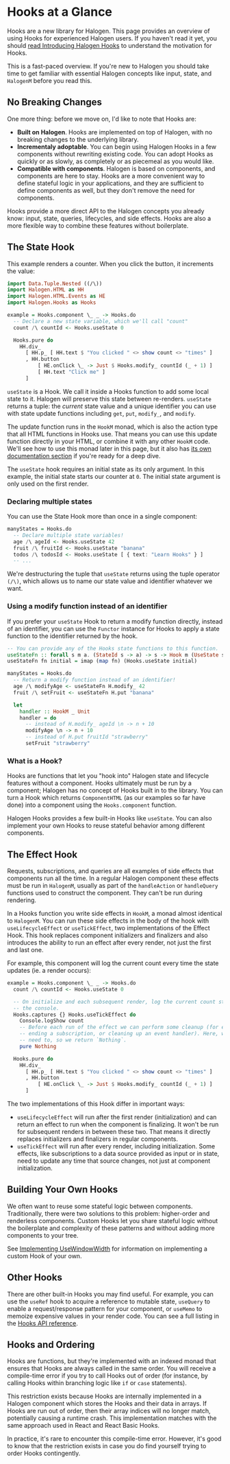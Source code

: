 # Hooks at a Glance

Hooks are a new library for Halogen. This page provides an overview of using Hooks for experienced Halogen users. If you haven't read it yet, you should [read Introducing Halogen Hooks](https://thomashoneyman.com/articles/introducing-halogen-hooks) to understand the motivation for Hooks.

This is a fast-paced overview. If you're new to Halogen you should take time to get familiar with essential Halogen concepts like input, state, and `HalogenM` before you read this.

## No Breaking Changes

One more thing: before we move on, I'd like to note that Hooks are:

- **Built on Halogen**. Hooks are implemented on top of Halogen, with no breaking changes to the underlying library.
- **Incrementaly adoptable**. You can begin using Halogen Hooks in a few components without rewriting existing code. You can adopt Hooks as quickly or as slowly, as completely or as piecemeal as you would like.
- **Compatible with components**. Halogen is based on components, and components are here to stay. Hooks are a more convenient way to define stateful logic in your applications, and they are sufficient to define components as well, but they don't remove the need for components.

Hooks provide a more direct API to the Halogen concepts you already know: input, state, queries, lifecycles, and side effects. Hooks are also a more flexible way to combine these features without boilerplate.

## The State Hook

This example renders a counter. When you click the button, it increments the value:

```purs
import Data.Tuple.Nested ((/\))
import Halogen.HTML as HH
import Halogen.HTML.Events as HE
import Halogen.Hooks as Hooks

example = Hooks.component \_ _ -> Hooks.do
  -- Declare a new state variable, which we'll call "count"
  count /\ countId <- Hooks.useState 0

  Hooks.pure do
    HH.div_
      [ HH.p_ [ HH.text $ "You clicked " <> show count <> "times" ]
      , HH.button
          [ HE.onClick \_ -> Just $ Hooks.modify_ countId (_ + 1) ]
          [ HH.text "Click me" ]
      ]
```

`useState` is a Hook. We call it inside a Hooks function to add some local state to it. Halogen will preserve this state between re-renders. `useState` returns a tuple: the _current_ state value and a unique identifier you can use with state update functions including `get`, `put`, `modify_`, and `modify`.

The update function runs in the `HookM` monad, which is also the action type that all HTML functions in Hooks use. That means you can use this update function directly in your HTML, or combine it with any other `HookM` code. We'll see how to use this monad later in this page, but it also has [its own documentation section](./05-HookM.md) if you're ready for a deep dive.

The `useState` hook requires an initial state as its only argument. In this example, the initial state starts our counter at `0`. The initial state argument is only used on the first render.

### Declaring multiple states

You can use the State Hook more than once in a single component:

```purs
manyStates = Hooks.do
  -- Declare multiple state variables!
  age /\ ageId <- Hooks.useState 42
  fruit /\ fruitId <- Hooks.useState "banana"
  todos /\ todosId <- Hooks.useState [ { text: "Learn Hooks" } ]
  -- ...
```

We're destructuring the tuple that `useState` returns using the tuple operator `(/\)`, which allows us to name our state value and identifier whatever we want.

### Using a modify function instead of an identifier

If you prefer your `useState` Hook to return a modify function directly, instead of an identifier, you can use the `Functor` instance for Hooks to apply a state function to the identifier returned by the hook.

```purs
-- You can provide any of the Hooks state functions to this function.
useStateFn :: forall s m a. (StateId s -> a) -> s -> Hook m (UseState s) (s /\ a)
useStateFn fn initial = imap (map fn) (Hooks.useState initial)

manyStates = Hooks.do
  -- Return a modify function instead of an identifier!
  age /\ modifyAge <- useStateFn H.modify_ 42
  fruit /\ setFruit <- useStateFn H.put "banana"

  let
    handler :: HookM _ Unit
    handler = do
      -- instead of H.modify_ ageId \n -> n + 10
      modifyAge \n -> n + 10
      -- instead of H.put fruitId "strawberry"
      setFruit "strawberry"
```

### What is a Hook?

Hooks are functions that let you "hook into" Halogen state and lifecycle features without a component. Hooks ultimately must be run by a component; Halogen has no concept of Hooks built in to the library. You can turn a Hook which returns `ComponentHTML` (as our examples so far have done) into a component using the `Hooks.component` function.

Halogen Hooks provides a few built-in Hooks like `useState`. You can also implement your own Hooks to reuse stateful behavior among different components.

## The Effect Hook

Requests, subscriptions, and queries are all examples of side effects that components run all the time. In a regular Halogen component these effects must be run in `HalogenM`, usually as part of the `handleAction` or `handleQuery` functions used to construct the component. They can't be run during rendering.

In a Hooks function you write side effects in `HookM`, a monad almost identical to `HalogenM`. You can run these side effects in the body of the hook with `useLifecycleEffect` or `useTickEffect`, two implementations of the Effect Hook. This hook replaces component initializers and finalizers and also introduces the ability to run an effect after every render, not just the first and last one.

For example, this component will log the current count every time the state updates (ie. a render occurs):

```purs
example = Hooks.component \_ _ -> Hooks.do
  count /\ countId <- Hooks.useState 0

  -- On initialize and each subsequent render, log the current count state to
  -- the console.
  Hooks.captures {} Hooks.useTickEffect do
    Console.logShow count
    -- Before each run of the effect we can perform some cleanup (for example:
    -- ending a subscription, or cleaning up an event handler). Here, we don't
    -- need to, so we return `Nothing`.
    pure Nothing

  Hooks.pure do
    HH.div_
      [ HH.p_ [ HH.text $ "You clicked " <> show count <> "times" ]
      , HH.button
          [ HE.onClick \_ -> Just $ Hooks.modify_ countId (_ + 1) ]
      ]
```

The two implementations of this Hook differ in important ways:

- `useLifecycleEffect` will run after the first render (initialization) and can return an effect to run when the component is finalizing. It won't be run for subsequent renders in between these two. That means it directly replaces initializers and finalizers in regular components.
- `useTickEffect` will run after every render, including initialization. Some effects, like subscriptions to a data source provided as input or in state, need to update any time that source changes, not just at component initialization.

## Building Your Own Hooks

We often want to reuse some stateful logic between components. Traditionally, there were two solutions to this problem: higher-order and renderless components. Custom Hooks let you share stateful logic without the boilerplate and complexity of these patterns and without adding more components to your tree.

See [Implementing UseWindowWidth](https://thomashoneyman.com/articles/introducing-halogen-hooks/#implementing-usewindowwidth) for information on implementing a custom Hook of your own.

## Other Hooks

There are other built-in Hooks you may find useful. For example, you can use the `useRef` hook to acquire a reference to mutable state, `useQuery` to enable a request/response pattern for your component, or `useMemo` to memoize expensive values in your render code. You can see a full listing in the [Hooks API reference](./07-Hooks-API.md).

## Hooks and Ordering

Hooks are functions, but they're implemented with an indexed monad that ensures that Hooks are always called in the same order. You will receive a compile-time error if you try to call Hooks out of order (for instance, by calling Hooks within branching logic like `if` or `case` statements).

This restriction exists because Hooks are internally implemented in a Halogen component which stores the Hooks and their data in arrays. If Hooks are run out of order, then their array indices will no longer match, potentially causing a runtime crash. This implementation matches with the same approach used in React and React Basic Hooks.

In practice, it's rare to encounter this compile-time error. However, it's good to know that the restriction exists in case you do find yourself trying to order Hooks contingently.
